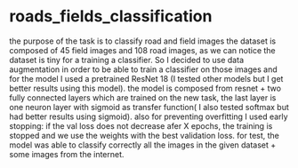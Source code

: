 # roads_fields_classification
the purpose of the task is to classify road and field images
the dataset is composed of 45 field images and 108 road images, as we can notice the dataset is tiny for a training a classifier.
So I decided to use data augmentation in order to be able to train a classifier on those images and for the model I used a pretrained ResNet 18 (I tested other models but I get better results using this model). 
the model is composed from resnet + two fully connected layers which are trained on the new task, the last layer is one neuron layer with sigmoid as transfer function( I also tested softmax but had better results using sigmoid).
also for preventing overfitting I used early stopping: if the val loss does not decrease afer X epochs, the training is stopped and we use the weights with the best validation loss.
for test, the model was able to classify correctly all the images in the given dataset + some images from the internet.

